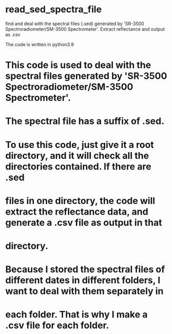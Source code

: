 # read_sed_spectra_file
find and deal with the spectral files (.sed) generated by 'SR-3500 Spectroradiometer/SM-3500 Spectrometer'. Extract reflectance and output as .csv

The code is written in python3.9


# This code is used to deal with the spectral files generated by 'SR-3500 Spectroradiometer/SM-3500 Spectrometer'.
# The spectral file has a suffix of .sed.
#
# To use this code, just give it a root directory, and it will check all the directories contained. If there are .sed
# files in one directory, the code will extract the reflectance data, and generate a .csv file as output in that
# directory.
#
# Because I stored the spectral files of different dates in different folders, I want to deal with them separately in
# each folder. That is why I make a .csv file for each folder.
